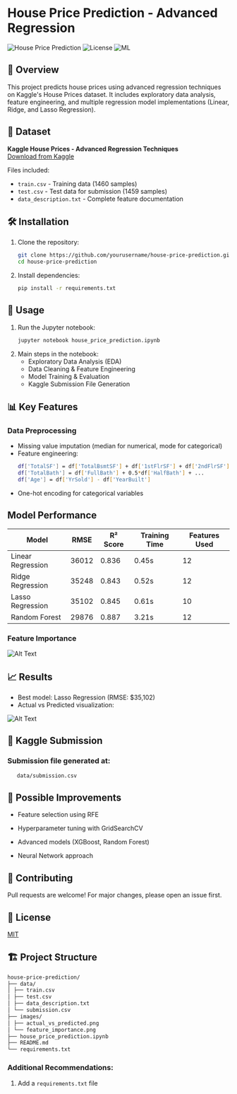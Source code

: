 # House Price Prediction - Advanced Regression

![House Price Prediction](https://img.shields.io/badge/Python-3.8%2B-blue)
![License](https://img.shields.io/badge/License-MIT-green)
![ML](https://img.shields.io/badge/Machine%20Learning-Linear%20Regression-orange)

## 📌 Overview
This project predicts house prices using advanced regression techniques on Kaggle's House Prices dataset. It includes exploratory data analysis, feature engineering, and multiple regression model implementations (Linear, Ridge, and Lasso Regression).

## 📂 Dataset
**Kaggle House Prices - Advanced Regression Techniques**  
[Download from Kaggle](https://www.kaggle.com/c/house-prices-advanced-regression-techniques/data)

Files included:
- `train.csv` - Training data (1460 samples)
- `test.csv` - Test data for submission (1459 samples)
- `data_description.txt` - Complete feature documentation

## 🛠️ Installation
1. Clone the repository:
   ```bash
   git clone https://github.com/yourusername/house-price-prediction.git
   cd house-price-prediction

2. Install dependencies:
   ```bash 
   pip install -r requirements.txt

## 🚀 Usage
1. Run the Jupyter notebook:
   ```bash
   jupyter notebook house_price_prediction.ipynb
2. Main steps in the notebook:
    - Exploratory Data Analysis (EDA)
    - Data Cleaning & Feature Engineering
    - Model Training & Evaluation
    - Kaggle Submission File Generation
   
## 📊 Key Features
### Data Preprocessing
- Missing value imputation (median for numerical, mode for categorical)
- Feature engineering:
   ``` bash
   df['TotalSF'] = df['TotalBsmtSF'] + df['1stFlrSF'] + df['2ndFlrSF']
   df['TotalBath'] = df['FullBath'] + 0.5*df['HalfBath'] + ...
   df['Age'] = df['YrSold'] - df['YearBuilt']
- One-hot encoding for categorical variables

## Model Performance

| Model                | RMSE   | R² Score | Training Time | Features Used |
|----------------------|--------|----------|---------------|---------------|
| Linear Regression    | 36012  | 0.836    | 0.45s         | 12            |
| Ridge Regression     | 35248  | 0.843    | 0.52s         | 12            |
| Lasso Regression     | 35102  | 0.845    | 0.61s         | 10            |
| Random Forest        | 29876  | 0.887    | 3.21s         | 12            |
  
### Feature Importance

![Alt Text](images/feature_importance.png)

## 📈 Results
- Best model: Lasso Regression (RMSE: $35,102)
- Actual vs Predicted visualization:

![Alt Text](images/actual_vs_predicted.png)



## 📝 Kaggle Submission
### Submission file generated at:
   ```bash
      data/submission.csv
   ```
## 🧠 Possible Improvements
- Feature selection using RFE

- Hyperparameter tuning with GridSearchCV

- Advanced models (XGBoost, Random Forest)

- Neural Network approach

## 🤝 Contributing
Pull requests are welcome! For major changes, please open an issue first.

## 📜 License  
[MIT](https://opensource.org/licenses/MIT)

## 🏗️ Project Structure

```bash
house-price-prediction/
├── data/
│ ├── train.csv
│ ├── test.csv
│ ├── data_description.txt
│ └── submission.csv
├── images/
│ ├── actual_vs_predicted.png
│ └── feature_importance.png
├── house_price_prediction.ipynb
├── README.md
└── requirements.txt
```

### Additional Recommendations:
1. Add a `requirements.txt` file 